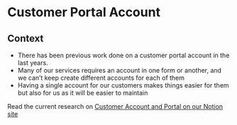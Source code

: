 # Customer Portal Account

## Context
- There has been previous work done on a customer portal account in the last years. 
- Many of our services requires an account in one form or another, and we can’t keep create different accounts for each of them
- Having a single account for our customers makes things easier for them but also for us as it will be easier to maintain


Read the current research on [Customer Account and Portal on our Notion site](https://scotent.notion.site/scotent/Customer-Portal-6f233d5d4b7c42bf8d49200b5fbc8460) 


<link rel="canonical" href="http://example.com/">
